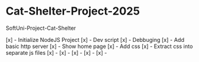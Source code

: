 # Cat-Shelter-Project-2025
SoftUni-Project-Cat-Shelter

[x] - Initialize NodeJS Project
[x] - Dev script
[x] - Debbuging
[x] - Add basic http server
[x] - Show home page
[x] - Add css
[x] - Extract css into separate js files
[x] -
[x] -
[x] -
[x] -
[x] - 
